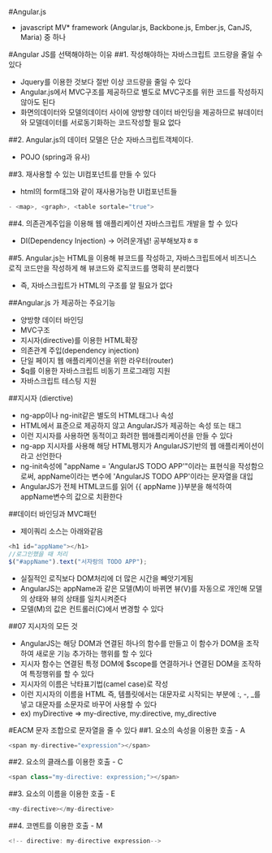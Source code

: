 #Angular.js
- javascript MV* framework (Angular.js, Backbone.js, Ember.js, CanJS, Maria) 중 하나

#Angular JS를 선택해야하는 이유
##1. 작성해야하는 자바스크립트 코드량을 줄일 수 있다
- Jquery를 이용한 것보다 절반 이상 코드량을 줄일 수 있다
- Angular.js에서 MVC구조를 제공하므로 별도로 MVC구조를 위한 코드를 작성하지 않아도 된다
- 화면의데이터와 모델의데이터 사이에 양방향 데이터 바인딩을 제공하므로 뷰데이터와 모델데이터를 서로동기화하는 코드작성할 필요 없다

##2. Angular.js의 데이터 모델은 단순 자바스크립트객체이다.
- POJO (spring과 유사)

##3. 재사용할 수 있는 UI컴포넌트를 만들 수 있다
- html의 form태그와 같이 재사용가능한 UI컴포넌트들
```javascript
- <map>, <graph>, <table sortale="true">
```

##4. 의존관계주입을 이용해 웹 애플리케이션 자바스크립트 개발을 할 수 있다
- DI(Dependency Injection) -> 어려운개념! 공부해보쟈ㅎㅎ

##5. Angular.js는 HTML을 이용해 뷰코드를 작성하고, 자바스크립트에서 비즈니스 로직 코드만을 작성하게 해 뷰코드와 로직코드를 명확히 분리했다
- 즉, 자바스크립트가 HTML의 구조를 알 필요가 없다

##Angular.js 가 제공하는 주요기능
- 양방향 데이터 바인딩
- MVC구조
- 지시자(directive)를 이용한 HTML확장
- 의존관계 주입(dependency injection)
- 단일 페이지 웹 애플리케이션을 위한 라우터(router)
- $q를 이용한 자바스크립트 비동기 프로그래밍 지원
- 자바스크립트 테스팅 지원

##지시자 (dierctive)
- ng-app이나 ng-init같은 별도의 HTML태그나 속성
- HTML에서 표준으로 제공하지 않고 AngularJS가 제공하는 속성 또는 태그
- 이런 지시자를 사용하면 동적이고 화려한 웹애플리케이션을 만들 수 있다
- ng-app 지시자를 사용해 해당 HTML펭지가  AngularJS기반의 웹 애플리케이션이라고 선언한다
- ng-init속성에 "appName = 'AngularJS TODO APP'"이라는 표현식을 작성함으로써, appName이라는 변수에 'AngularJS TODO APP'이라는 문자열을 대입
- AngularJS가 전체 HTML코드를 읽어 {{ appName }}부분을 해석하여 appName변수의 값으로 치환한다

##데이터 바인딩과 MVC패턴
- 제이쿼리 소스는 아래와같음
```javascript
<h1 id="appName"></h1>
//로그인했을 때 처리
$("#appName").text("서자랑의 TODO APP");
```
- 실질적인 로직보다 DOM처리에 더 많은 시간을 빼앗기게됨
- AngularJS는 appName과 같은 모델(M)이 바뀌면 뷰(V)를 자동으로 개인해 모델의 상태와 뷰의 상태를 일치시켜준다
- 모델(M)의 값은 컨트롤러(C)에서 변경할 수 있다

##07 지시자의 모든 것
- AngularJS는 해당 DOM과 연결된 하나의 함수를 만들고 이 함수가 DOM을 조작하여 새로운 기능 추가하는 행위를 할 수 있다
- 지시자 함수는 연결된 특정 DOM에 $scope를 연결하거나 연결된 DOM을 조작하여 특정행위를 할 수 있다
- 지시자의 이름은 낙타표기법(camel case)로 작성
- 이런 지시자의 이름을 HTML 즉, 템플릿에서는 대문자로 시작되는 부분에 :, -, _를 넣고 대문자를 소문자로 바꾸어 사용할 수 있다
- ex) myDirective => my-directive, my:directive, my_directive

#EACM 문자 조합으로 문자열을 줄 수 있다
##1. 요소의 속성을 이용한 호출 - A
```javascript
<span my-directive="expression"></span>
```
##2. 요소의 클래스를 이용한 호출 - C
```javascript
<span class="my-directive: expression;"></span>
```
##3. 요소의 이름을 이용한 호출 - E
```javascript
<my-directive></my-directive>
```
##4. 코멘트를 이용한 호출 - M
```javascript
<!-- directive: my-directive expression-->
```
